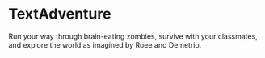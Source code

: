# TextAdventure
Run your way through brain-eating zombies, survive with your classmates, and explore the world as imagined by Roee and Demetrio.
